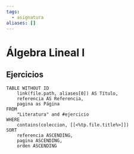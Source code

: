 ```yaml
---
tags:
  - asignatura
aliases: []
---
```

# Álgebra Lineal I

## Ejercicios
```dataview
TABLE WITHOUT ID
    link(file.path, aliases[0]) AS Título,
    referencia AS Referencia,
    pagina as Página
FROM
    "Literatura" and #ejercicio
WHERE
    contains(coleccion, [[<%tp.file.title%>]])
SORT
    referencia ASCENDING,
    pagina ASCENDING,
    orden ASCENDING
```
